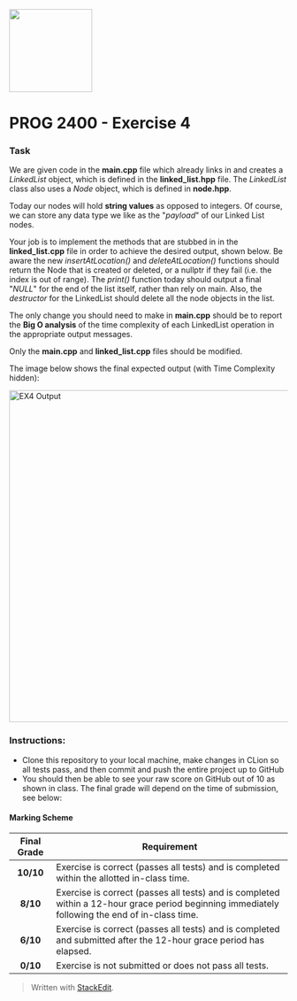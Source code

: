 <img width="150px" src="https://www.nscc.ca/img/aboutnscc/visual-identity-guidelines/artwork/nscc-jpeg.jpg" >

# PROG 2400 - Exercise 4


### Task
We  are given code in the **main.cpp** file which already links in and creates a *LinkedList* object, which is defined in the **linked_list.hpp** file. The *LinkedList* class also uses a *Node* object, which is defined in **node.hpp**.  

Today our nodes will hold **string values** as opposed to integers. Of course, we can store any data type we like as the "*payload*" of our Linked List nodes.

Your job is to implement the methods that are stubbed in in the **linked_list.cpp** file in order to achieve the desired output, shown below. Be aware the new *insertAtLocation()* and *deleteAtLocation()* functions should return the Node that is created or deleted, or a nullptr if they fail (i.e. the index is out of range).  The *print()* function today should output a final "*NULL*" for the end of the list itself, rather than rely on main. Also, the *destructor* for the LinkedList should delete all the node objects in the list.

The only change you should need to make in **main.cpp** should be to report the **Big O analysis** of the time complexity of each LinkedList operation in the appropriate output messages.

Only the **main.cpp** and **linked_list.cpp** files should be modified.
  
The image below shows the final expected output (with Time Complexity hidden):

<img width="600px" src="https://prog2400.netlify.app/ex4-output.png" alt="EX4 Output">

### Instructions:
-   Clone this repository to your local machine, make changes in CLion so all tests pass, and then commit and push the entire project up to GitHub
-   You should then be able to see your raw score on GitHub out of 10 as shown in class. The final grade will depend on the time of submission, see below:

#### Marking Scheme
Final Grade | Requirement
:---: | ---
|**10/10** | Exercise is correct (passes all tests) and is completed within the allotted in-class time.
|**8/10** | Exercise is correct (passes all tests) and is completed within a 12-hour grace period beginning immediately following the end of in-class time.
|**6/10** | Exercise is correct (passes all tests) and is completed and submitted after the 12-hour grace period has elapsed.
|**0/10** | Exercise is not submitted or does not pass all tests.

> Written with [StackEdit](https://stackedit.io/).
